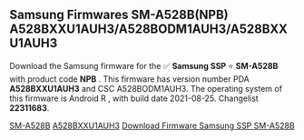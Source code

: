 <h2>Samsung Firmwares SM-A528B(NPB) A528BXXU1AUH3/A528BODM1AUH3/A528BXXU1AUH3</h2>
Download the Samsung firmware for the ✅ <strong>Samsung SSP </strong> ⭐ <strong>SM-A528B</strong> with product code <strong>NPB</strong> . This firmware has version number PDA <strong>A528BXXU1AUH3</strong> and CSC A528BODM1AUH3. The operating system of this firmware is Android R , with build date 2021-08-25. Changelist <strong>22311683</strong>.


[SM-A528B](https://samfirm.shop/samsung/model/SM-A528B)
[A528BXXU1AUH3](https://samfirm.shop/samsung/pda/A528BXXU1AUH3)
[Download Firmware Samsung SSP SM-A528B](https://samfirm.shop/samsung/firmware/454183)
